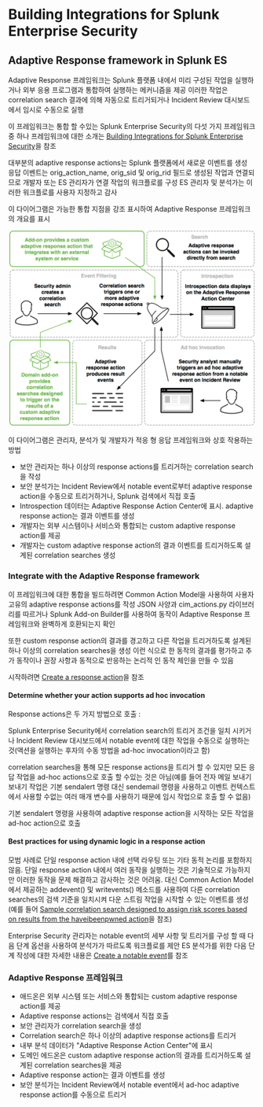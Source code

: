 # Building Integrations for Splunk Enterprise Security

## Adaptive Response framework in Splunk ES

Adaptive Response 프레임워크는 Splunk 플랫폼 내에서 미리 구성된 작업을 실행하거나 외부 응용 프로그램과 통합하여 실행하는 메커니즘을 제공
이러한 작업은 correlation search 결과에 의해 자동으로 트리거되거나 Incident Review 대시보드에서 임시로 수동으로 실행

이 프레임워크는 통합 할 수있는 Splunk Enterprise Security의 다섯 가지 프레임워크 중 하나
프레임워크에 대한 소개는 [Building Integrations for Splunk Enterprise Security](http://dev.splunk.com/view/enterprise-security/SP-CAAAFAZ)을 참조

대부분의 adaptive response actions는 Splunk 플랫폼에서 새로운 이벤트를 생성
응답 이벤트는 orig_action_name, orig_sid 및 orig_rid 필드로 생성된 작업과 연결되므로 개발자 또는 ES 관리자가 연결 작업의 워크플로를 구성
ES 관리자 및 분석가는 이러한 워크플로를 사용자 지정하고 감사

이 다이어그램은 가능한 통합 지점을 강조 표시하여 Adaptive Response 프레임워크의 개요를 표시

![adaptive_response_framework.png](./images/adaptive_response_framework.png)

이 다이어그램은 관리자, 분석가 및 개발자가 적응 형 응답 프레임워크와 상호 작용하는 방법

* 보안 관리자는 하나 이상의 response actions를 트리거하는 correlation search을 작성
* 보안 분석가는 Incident Review에서 notable event로부터 adaptive response action을 수동으로 트리거하거나, Splunk 검색에서 직접 호출
* Introspection 데이터는 Adaptive Response Action Center에 표시. adaptive response action는 결과 이벤트를 생성
* 개발자는 외부 시스템이나 서비스와 통합되는 custom adaptive response action를 제공
* 개발자는 custom adaptive response action의 결과 이벤트를 트리거하도록 설계된 correlation searches 생성

### Integrate with the Adaptive Response framework

이 프레임워크에 대한 통합을 빌드하려면 Common Action Model을 사용하여 사용자 고유의 adaptive response actions를 작성
JSON 사양과 cim_actions.py 라이브러리를 따르거나 Splunk  Add-on Builder를 사용하여 동작이 Adaptive Response 프레임워크와 완벽하게 호환되는지 확인

또한 custom response action의 결과를 경고하고 다른 작업을 트리거하도록 설계된 하나 이상의 correlation searches을 생성
이런 식으로 한 동작의 결과를 평가하고 추가 동작이나 권장 사항과 동적으로 반응하는 논리적 인 동작 체인을 만들 수 있음

시작하려면 [Create a response action](http://dev.splunk.com/view/enterprise-security/SP-CAAAFBF)을 참조

#### Determine whether your action supports ad hoc invocation

Response actions은 두 가지 방법으로 호출 :

Splunk Enterprise Security에서 correlation search의 트리거 조건을 일치 시키거나 Incident Review 대시보드에서 notable event에 대한 작업을 수동으로 실행하는 것(액션을 실행하는 후자의 수동 방법을 ad-hoc invocation이라고 함)

correlation searches을 통해 모든 response actions을 트리거 할 수 있지만 모든 응답 작업을 ad-hoc actions으로 호출 할 수있는 것은 아님(예를 들어 전자 메일 보내기 보내기 작업은 기본 sendalert 명령 대신 sendemail 명령을 사용하고 이벤트 컨텍스트에서 사용할 수없는 여러 매개 변수를 사용하기 때문에 임시 작업으로 호출 할 수 없음)

기본 sendalert 명령을 사용하여 adaptive response action을 시작하는 모든 작업을 ad-hoc action으로 호출

#### Best practices for using dynamic logic in a response action

모범 사례로 단일 response action 내에 선택 라우팅 또는 기타 동적 논리를 포함하지 않음.
단일 response action 내에서 여러 동작을 실행하는 것은 기술적으로 가능하지만 이러한 동작을 문제 해결하고 감사하는 것은 어려움.
대신 Common Action Model에서 제공하는 addevent() 및 writevents() 메소드를 사용하여 다른 correlation searches의 검색 기준을 일치시켜 다운 스트림 작업을 시작할 수 있는 이벤트를 생성(예를 들어 [Sample correlation search designed to assign risk scores based on results from the haveibeenpwned action](http://dev.splunk.com/view/enterprise-security/SP-CAAAFBH#chain)을 참조)

Enterprise Security 관리자는 notable event의 세부 사항 및 트리거를 구성 할 때 다음 단계 옵션을 사용하여 분석가가 따르도록 워크플로를 제안
ES 분석가를 위한 다음 단계 작성에 대한 자세한 내용은 [Create a notable event](http://docs.splunk.com/Documentation/ES/latest/Admin/Configureadaptiveresponse#Create_a_notable_event)를 참조

### Adaptive Response 프레임워크

* 애드온은 외부 시스템 또는 서비스와 통합되는 custom adaptive response action를 제공
* Adaptive response actions는 검색에서 직접 호출
* 보안 관리자가 correlation search을 생성
* Correlation search은 하나 이상의 adaptive response actions를 트리거
* 내부 분석 데이터가 "Adaptive Response Action Center"에 표시
* 도메인 에드온은 custom adaptive response action의 결과를 트리거하도록 설계된 correlation searches을 제공
* Adaptive response action는 결과 이벤트를 생성
* 보안 분석가는 Incident Review에서 notable event에서 ad-hoc adaptive response action를 수동으로 트리거